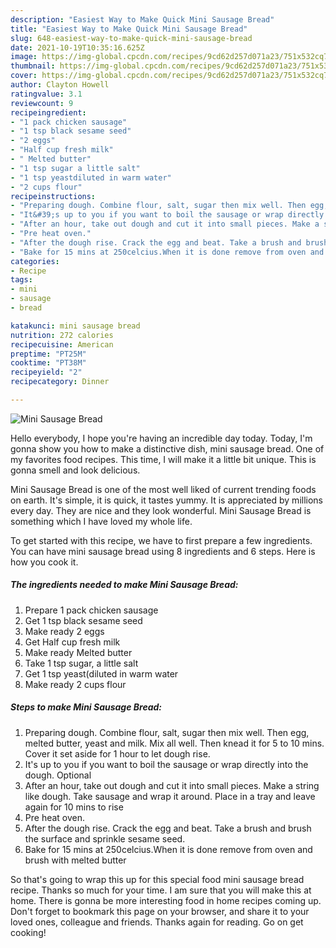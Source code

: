 ```yaml
---
description: "Easiest Way to Make Quick Mini Sausage Bread"
title: "Easiest Way to Make Quick Mini Sausage Bread"
slug: 648-easiest-way-to-make-quick-mini-sausage-bread
date: 2021-10-19T10:35:16.625Z
image: https://img-global.cpcdn.com/recipes/9cd62d257d071a23/751x532cq70/mini-sausage-bread-recipe-main-photo.jpg
thumbnail: https://img-global.cpcdn.com/recipes/9cd62d257d071a23/751x532cq70/mini-sausage-bread-recipe-main-photo.jpg
cover: https://img-global.cpcdn.com/recipes/9cd62d257d071a23/751x532cq70/mini-sausage-bread-recipe-main-photo.jpg
author: Clayton Howell
ratingvalue: 3.1
reviewcount: 9
recipeingredient:
- "1 pack chicken sausage"
- "1 tsp black sesame seed"
- "2 eggs"
- "Half cup fresh milk"
- " Melted butter"
- "1 tsp sugar a little salt"
- "1 tsp yeastdiluted in warm water"
- "2 cups flour"
recipeinstructions:
- "Preparing dough. Combine flour, salt, sugar then mix well. Then egg, melted butter, yeast and milk. Mix all well. Then knead it for 5 to 10 mins. Cover it set aside for 1 hour to let dough rise."
- "It&#39;s up to you if you want to boil the sausage or wrap directly into the dough. Optional"
- "After an hour, take out dough and cut it into small pieces. Make a string like dough. Take sausage and wrap it around. Place in a tray and leave again for 10 mins to rise"
- "Pre heat oven."
- "After the dough rise. Crack the egg and beat. Take a brush and brush the surface and sprinkle sesame seed."
- "Bake for 15 mins at 250celcius.When it is done remove from oven and brush with melted butter"
categories:
- Recipe
tags:
- mini
- sausage
- bread

katakunci: mini sausage bread 
nutrition: 272 calories
recipecuisine: American
preptime: "PT25M"
cooktime: "PT38M"
recipeyield: "2"
recipecategory: Dinner

---
```



![Mini Sausage Bread](https://img-global.cpcdn.com/recipes/9cd62d257d071a23/751x532cq70/mini-sausage-bread-recipe-main-photo.jpg)

Hello everybody, I hope you're having an incredible day today. Today, I'm gonna show you how to make a distinctive dish, mini sausage bread. One of my favorites food recipes. This time, I will make it a little bit unique. This is gonna smell and look delicious.



Mini Sausage Bread is one of the most well liked of current trending foods on earth. It's simple, it is quick, it tastes yummy. It is appreciated by millions every day. They are nice and they look wonderful. Mini Sausage Bread is something which I have loved my whole life.


To get started with this recipe, we have to first prepare a few ingredients. You can have mini sausage bread using 8 ingredients and 6 steps. Here is how you cook it.

<!--inarticleads1-->

##### The ingredients needed to make Mini Sausage Bread:

1. Prepare 1 pack chicken sausage
1. Get 1 tsp black sesame seed
1. Make ready 2 eggs
1. Get Half cup fresh milk
1. Make ready  Melted butter
1. Take 1 tsp sugar, a little salt
1. Get 1 tsp yeast(diluted in warm water
1. Make ready 2 cups flour




<!--inarticleads2-->

##### Steps to make Mini Sausage Bread:

1. Preparing dough. Combine flour, salt, sugar then mix well. Then egg, melted butter, yeast and milk. Mix all well. Then knead it for 5 to 10 mins. Cover it set aside for 1 hour to let dough rise.
1. It&#39;s up to you if you want to boil the sausage or wrap directly into the dough. Optional
1. After an hour, take out dough and cut it into small pieces. Make a string like dough. Take sausage and wrap it around. Place in a tray and leave again for 10 mins to rise
1. Pre heat oven.
1. After the dough rise. Crack the egg and beat. Take a brush and brush the surface and sprinkle sesame seed.
1. Bake for 15 mins at 250celcius.When it is done remove from oven and brush with melted butter




So that's going to wrap this up for this special food mini sausage bread recipe. Thanks so much for your time. I am sure that you will make this at home. There is gonna be more interesting food in home recipes coming up. Don't forget to bookmark this page on your browser, and share it to your loved ones, colleague and friends. Thanks again for reading. Go on get cooking!
